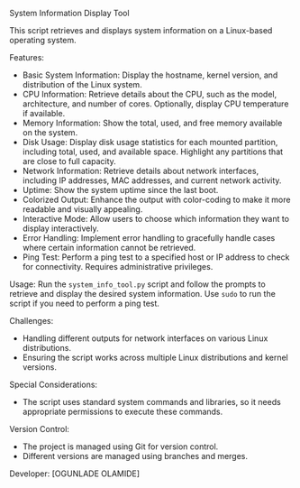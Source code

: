 System Information Display Tool

This script retrieves and displays system information on a Linux-based operating system.

Features:
- Basic System Information: Display the hostname, kernel version, and distribution of the Linux system.
- CPU Information: Retrieve details about the CPU, such as the model, architecture, and number of cores. Optionally, display CPU temperature if available.
- Memory Information: Show the total, used, and free memory available on the system.
- Disk Usage: Display disk usage statistics for each mounted partition, including total, used, and available space. Highlight any partitions that are close to full capacity.
- Network Information: Retrieve details about network interfaces, including IP addresses, MAC addresses, and current network activity.
- Uptime: Show the system uptime since the last boot.
- Colorized Output: Enhance the output with color-coding to make it more readable and visually appealing.
- Interactive Mode: Allow users to choose which information they want to display interactively.
- Error Handling: Implement error handling to gracefully handle cases where certain information cannot be retrieved.
- Ping Test: Perform a ping test to a specified host or IP address to check for connectivity. Requires administrative privileges.

Usage:
Run the `system_info_tool.py` script and follow the prompts to retrieve and display the desired system information. Use `sudo` to run the script if you need to perform a ping test.

Challenges:
- Handling different outputs for network interfaces on various Linux distributions.
- Ensuring the script works across multiple Linux distributions and kernel versions.

Special Considerations:
- The script uses standard system commands and libraries, so it needs appropriate permissions to execute these commands.

Version Control:
- The project is managed using Git for version control.
- Different versions are managed using branches and merges.

Developer:
[OGUNLADE OLAMIDE]
